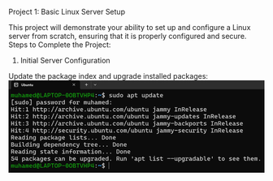 Project 1: Basic Linux Server Setup

This project will demonstrate your ability to set up and configure a Linux server from scratch, ensuring that it is properly configured and secure. Steps to Complete the Project:

1.	Initial Server Configuration
   
   Update the package index and upgrade installed packages: 
   ![Screenshot1](screenshots/1.png)


